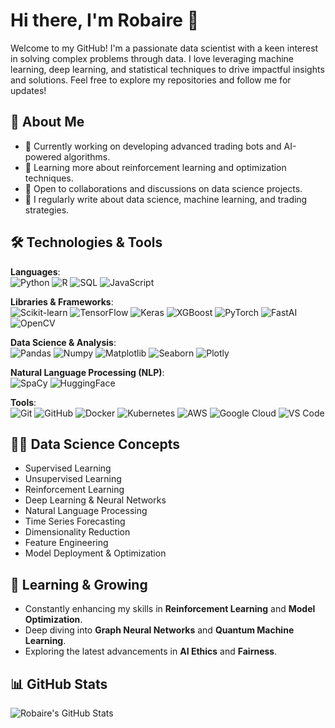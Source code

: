 # Hi there, I'm Robaire 👋

Welcome to my GitHub! I'm a passionate data scientist with a keen interest in solving complex problems through data. I love leveraging machine learning, deep learning, and statistical techniques to drive impactful insights and solutions. Feel free to explore my repositories and follow me for updates!

## 🚀 About Me
- 🔭 Currently working on developing advanced trading bots and AI-powered algorithms.
- 🌱 Learning more about reinforcement learning and optimization techniques.
- 👯 Open to collaborations and discussions on data science projects.
- 📝 I regularly write about data science, machine learning, and trading strategies.

## 🛠️ Technologies & Tools

**Languages**:  
![Python](https://img.shields.io/badge/-Python-3776AB?style=flat&logo=python&logoColor=white) ![R](https://img.shields.io/badge/-R-276DC3?style=flat&logo=R&logoColor=white) ![SQL](https://img.shields.io/badge/-SQL-4479A1?style=flat&logo=Microsoft-SQL-Server&logoColor=white) ![JavaScript](https://img.shields.io/badge/-JavaScript-F7DF1E?style=flat&logo=javascript&logoColor=black)

**Libraries & Frameworks**:  
![Scikit-learn](https://img.shields.io/badge/-Scikit--learn-F7931E?style=flat&logo=scikit-learn&logoColor=white) ![TensorFlow](https://img.shields.io/badge/-TensorFlow-FF6F00?style=flat&logo=tensorflow&logoColor=white) ![Keras](https://img.shields.io/badge/-Keras-D00000?style=flat&logo=keras&logoColor=white) ![XGBoost](https://img.shields.io/badge/-XGBoost-3C873A?style=flat&logo=xgboost&logoColor=white) ![PyTorch](https://img.shields.io/badge/-PyTorch-EE4C2C?style=flat&logo=pytorch&logoColor=white) ![FastAI](https://img.shields.io/badge/-FastAI-15B1C4?style=flat&logo=fastapi&logoColor=white) ![OpenCV](https://img.shields.io/badge/-OpenCV-5C3EE8?style=flat&logo=opencv&logoColor=white)

**Data Science & Analysis**:  
![Pandas](https://img.shields.io/badge/-Pandas-150458?style=flat&logo=pandas&logoColor=white) ![Numpy](https://img.shields.io/badge/-Numpy-013243?style=flat&logo=numpy&logoColor=white) ![Matplotlib](https://img.shields.io/badge/-Matplotlib-003B57?style=flat&logo=matplotlib&logoColor=white) ![Seaborn](https://img.shields.io/badge/Seaborn-4F9A94?style=flat&logo=python&logoColor=white&labelColor=4F9A94) ![Plotly](https://img.shields.io/badge/-Plotly-3E8C97?style=flat&logo=plotly&logoColor=white)

**Natural Language Processing (NLP)**:  
![SpaCy](https://img.shields.io/badge/-SpaCy-4F5B93?style=flat&logo=spaCy&logoColor=white) ![HuggingFace](https://img.shields.io/badge/-Hugging--Face-FF6F00?style=flat&logo=HuggingFace&logoColor=white)

**Tools**:  
![Git](https://img.shields.io/badge/-Git-F05032?style=flat&logo=git&logoColor=white) ![GitHub](https://img.shields.io/badge/-GitHub-181717?style=flat&logo=github&logoColor=white) ![Docker](https://img.shields.io/badge/-Docker-2496ED?style=flat&logo=docker&logoColor=white) ![Kubernetes](https://img.shields.io/badge/-Kubernetes-326CE5?style=flat&logo=kubernetes&logoColor=white) ![AWS](https://img.shields.io/badge/-AWS-232F3E?style=flat&logo=amazon-aws&logoColor=white) ![Google Cloud](https://img.shields.io/badge/-Google%20Cloud-4285F4?style=flat&logo=google-cloud&logoColor=white) ![VS Code](https://img.shields.io/badge/-VS%20Code-007ACC?style=flat&logo=visual-studio-code&logoColor=white)

## 🧑‍💻 Data Science Concepts
- Supervised Learning
- Unsupervised Learning
- Reinforcement Learning
- Deep Learning & Neural Networks
- Natural Language Processing
- Time Series Forecasting
- Dimensionality Reduction
- Feature Engineering
- Model Deployment & Optimization

## 🌱 Learning & Growing
- Constantly enhancing my skills in **Reinforcement Learning** and **Model Optimization**.
- Deep diving into **Graph Neural Networks** and **Quantum Machine Learning**.
- Exploring the latest advancements in **AI Ethics** and **Fairness**.

## 📊 GitHub Stats
![Robaire's GitHub Stats](https://github-readme-stats.vercel.app/api?username=SpikeyBaire&show_icons=true&count_private=true&hide=prs&theme=radical)
